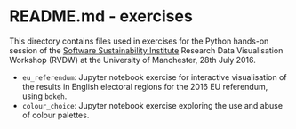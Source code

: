 # README.md - exercises

This directory contains files used in exercises for the Python hands-on session of the [Software Sustainability Institute](http://software.ac.uk/) Research Data Visualisation Workshop (RVDW) at the University of Manchester, 28th July 2016.

* `eu_referendum`: Jupyter notebook exercise for interactive visualisation of the results in English electoral regions for the 2016 EU referendum, using `bokeh`.
* `colour_choice`: Jupyter notebook exercise exploring the use and abuse of colour palettes.